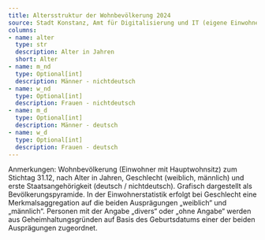 ```yaml
---
title: Altersstruktur der Wohnbevölkerung 2024
source: Stadt Konstanz, Amt für Digitalisierung und IT (eigene Einwohnerfortschreibung)
columns:
- name: alter
  type: str
  description: Alter in Jahren
  short: Alter
- name: m_nd
  type: Optional[int]
  description: Männer - nichtdeutsch
- name: w_nd
  type: Optional[int]
  description: Frauen - nichtdeutsch
- name: m_d
  type: Optional[int]
  description: Männer - deutsch
- name: w_d
  type: Optional[int]
  description: Frauen - deutsch
---
```

Anmerkungen: Wohnbevölkerung (Einwohner mit Hauptwohnsitz) zum Stichtag 31.12, nach Alter in Jahren, Geschlecht (weiblich, männlich) und erste Staatsangehörigkeit (deutsch / nichtdeutsch). Grafisch dargestellt als Bevölkerungspyramide. In der Einwohnerstatistik erfolgt bei Geschlecht eine Merkmalsaggregation auf die beiden Ausprägungen „weiblich“ und „männlich“. Personen mit der Angabe „divers“ oder „ohne Angabe“ werden aus Geheimhaltungsgründen auf Basis des Geburtsdatums einer der beiden Ausprägungen zugeordnet.
